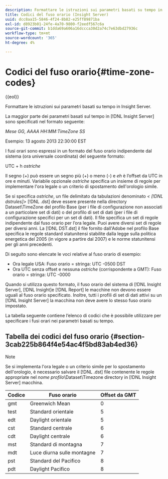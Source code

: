 ```yaml
---
description: Formattare le istruzioni sui parametri basati su tempo in Insight Server.
title: Codici del fuso orario (Insight Server)
uuid: dcc8aa15-5846-4f24-8b82-e25ff89871ba
exl-id: d8923b01-24fe-4a70-9800-f2eedf567c6a
source-git-commit: b1dda69a606a16dccca30d2a74c7e63dbd27936c
workflow-type: tm+mt
source-wordcount: '365'
ht-degree: 4%

---
```


# Codici del fuso orario{#time-zone-codes}

{{eol}}

Formattare le istruzioni sui parametri basati su tempo in Insight Server.

La maggior parte dei parametri basati sul tempo in [!DNL Insight Server] sono specificati nel formato seguente:

*Mese GG, AAAA HH:MM:TimeZone SS*

Esempio: 13 agosto 2013 22:30:00 EST

I fusi orari sono espressi in un formato del fuso orario indipendente dal sistema (ora universale coordinata) del seguente formato:

UTC + h *ostriche*

Il segno (+) può essere un segno più (+) o meno (-) e *eh* è l’offset da UTC in ore e minuti. Variabile opzionale *ostriche* specifica un insieme di regole per implementare l&#39;ora legale o un criterio di spostamento dell&#39;orologio simile.

Se si specifica *ostriche*, un file delimitato da tabulazioni denominato *&lt; [!DNL dstrules]>* [!DNL .dst] deve essere presente nella directory Dataset\TimeZone del profilo Base (per i file di configurazione non associati a un particolare set di dati) o del profilo di set di dati (per i file di configurazione specifici per un set di dati). Il file specifica un set di regole indipendente dal fuso orario per l’ora legale. Puoi avere diversi set di regole per diversi anni. La [!DNL DST.dst] il file fornito dall&#39;Adobe nel profilo Base specifica le regole standard statunitensi stabilite dalla legge sulla politica energetica del 2005 (in vigore a partire dal 2007) e le norme statunitensi per gli anni precedenti.

Di seguito sono elencate le voci relative al fuso orario di esempio:

* Ora legale USA: Fuso orario = stringa: UTC -0500 DST
* Ora UTC senza offset e nessuna *ostriche* (corrispondente a GMT): Fuso orario = stringa: UTC -0000

Quando si utilizza questo formato, il fuso orario del sistema di [!DNL Insight Server], [!DNL Insight]e [!DNL Report] le macchine non devono essere uguali al fuso orario specificato. Inoltre, tutti i profili di set di dati attivi su un [!DNL Insight Server] la macchina non deve avere lo stesso fuso orario impostato.

La tabella seguente contiene l’elenco di codici che è possibile utilizzare per specificare i fusi orari nei parametri basati su tempo.

## Tabella dei codici del fuso orario {#section-3cab225b864f4e54ac4f5bd83ab4ed36}

>[!NOTE]
>
>Se si implementa l&#39;ora legale o un criterio simile per lo spostamento dell&#39;orologio, è necessario salvare il [!DNL .dst] file contenente le regole appropriate nel *nome profilo*\Dataset\Timezone directory in [!DNL Insight Server] macchina.

| Codice | Fuso orario | Offset da GMT |
|---|---|---|
| gmt | Greenwich Mean | 0 |
| test | Standard orientale | 5 |
| edt | Daylight orientale | 5 |
| cst | Standard centrale | 6 |
| cdt | Daylight centrale | 6 |
| mst | Standard di montagna | 7 |
| mdt | Luce diurna sulle montagne | 7 |
| pst | Standard del Pacifico | 8 |
| pdt | Daylight Pacifico | 8 |
